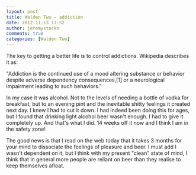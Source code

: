 ```yaml
---
layout: post
title: Walden Two - addiction
date: 2012-11-13 17:52
author: jeremystocks
comments: true
categories: [Walden Two]
---
```

The key to getting a better life is to control addictions. Wikipedia describes it as:

"Addiction is the continued use of a mood altering substance or behavior despite adverse dependency consequences,[1] or a neurological impairment leading to such behaviors."

In my case it was alcohol. Not to the levels of needing a bottle of vodka for breakfast, but to an evening pint and the inevitable shitty feelings it created next day. I knew I had to cut it down. I had indeed been doing this for ages, but I found that drinking light alcohol beer wasn't enough. I had to give it completely up. And that's what I did. 14 weeks off it now and I think I am in the safety zone!

The good news is that I read on the web today that it takes 3 months for your mind to dissociate the feelings of pleasure and beer. I must add I wasn't dependent on it, but I think with my present "clean" state of mind, I think that in general more people are reliant on beer than they realise to keep themselves afloat.
